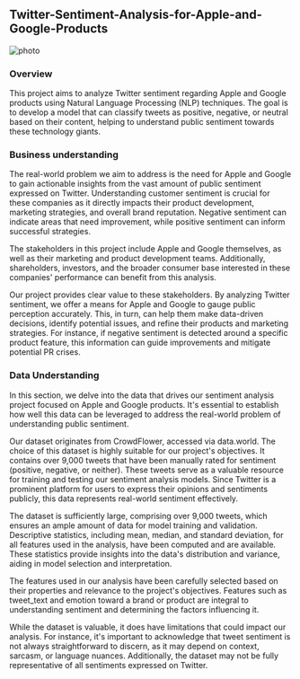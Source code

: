 ## Twitter-Sentiment-Analysis-for-Apple-and-Google-Products

![photo](https://images.pexels.com/photos/40185/mac-freelancer-macintosh-macbook-40185.jpeg?auto=compress&cs=tinysrgb&w=1260&h=750&dpr=1)

### Overview
This project aims to analyze Twitter sentiment regarding Apple and Google products using Natural Language Processing (NLP) techniques. The goal is to develop a model that can classify tweets as positive, negative, or neutral based on their content, helping to understand public sentiment towards these technology giants.

### Business understanding
The real-world problem we aim to address is the need for Apple and Google to gain actionable insights from the vast amount of public sentiment expressed on Twitter. Understanding customer sentiment is crucial for these companies as it directly impacts their product development, marketing strategies, and overall brand reputation. Negative sentiment can indicate areas that need improvement, while positive sentiment can inform successful strategies.

The stakeholders in this project include Apple and Google themselves, as well as their marketing and product development teams. Additionally, shareholders, investors, and the broader consumer base interested in these companies' performance can benefit from this analysis.

Our project provides clear value to these stakeholders. By analyzing Twitter sentiment, we offer a means for Apple and Google to gauge public perception accurately. This, in turn, can help them make data-driven decisions, identify potential issues, and refine their products and marketing strategies. For instance, if negative sentiment is detected around a specific product feature, this information can guide improvements and mitigate potential PR crises.

### Data Understanding

In this section, we delve into the data that drives our sentiment analysis project focused on Apple and Google products. It's essential to establish how well this data can be leveraged to address the real-world problem of understanding public sentiment.

Our dataset originates from CrowdFlower, accessed via data.world. The choice of this dataset is highly suitable for our project's objectives. It contains over 9,000 tweets that have been manually rated for sentiment (positive, negative, or neither). These tweets serve as a valuable resource for training and testing our sentiment analysis models. Since Twitter is a prominent platform for users to express their opinions and sentiments publicly, this data represents real-world sentiment effectively.

The dataset is sufficiently large, comprising over 9,000 tweets, which ensures an ample amount of data for model training and validation. Descriptive statistics, including mean, median, and standard deviation, for all features used in the analysis, have been computed and are available. These statistics provide insights into the data's distribution and variance, aiding in model selection and interpretation.

The features used in our analysis have been carefully selected based on their properties and relevance to the project's objectives. Features such as tweet_text and emotion toward a brand or product are integral to understanding sentiment and determining the factors influencing it.

While the dataset is valuable, it does have limitations that could impact our analysis. For instance, it's important to acknowledge that tweet sentiment is not always straightforward to discern, as it may depend on context, sarcasm, or language nuances. Additionally, the dataset may not be fully representative of all sentiments expressed on Twitter.

